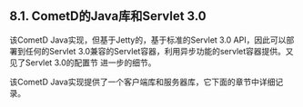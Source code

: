 ## 8.1. CometD的Java库和Servlet 3.0
该CometD Java实现，但基于Jetty的，基于标准的Servlet 3.0 API，因此可以部署到任何的Servlet 3.0兼容的Servlet容器，利用异步功能的servlet容器提供。又见了Servlet 3.0的配置节 进一步的细节。

该CometD Java实现提供了一个客户端库和服务器库，它下面的章节中详细记录。

